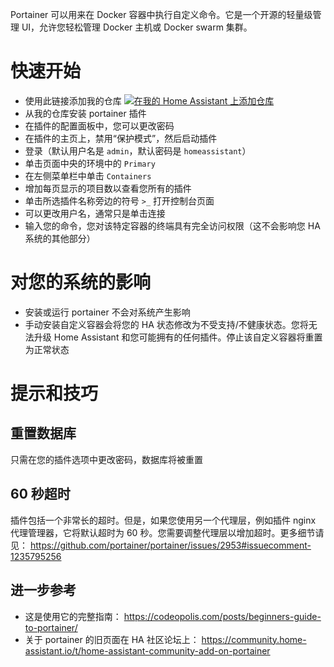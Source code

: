 Portainer 可以用来在 Docker 容器中执行自定义命令。它是一个开源的轻量级管理 UI，允许您轻松管理 Docker 主机或 Docker swarm 集群。

# 快速开始
- 使用此链接添加我的仓库
[![在我的 Home Assistant 上添加仓库][repository-badge]][repository-url]
- 从我的仓库安装 portainer 插件
- 在插件的配置面板中，您可以更改密码
- 在插件的主页上，禁用“保护模式”，然后启动插件
- 登录（默认用户名是 `admin`，默认密码是 `homeassistant`）
- 单击页面中央的环境中的 `Primary`
- 在左侧菜单栏中单击 `Containers`
- 增加每页显示的项目数以查看您所有的插件
- 单击所选插件名称旁边的符号 `>_` 打开控制台页面
- 可以更改用户名，通常只是单击连接
- 输入您的命令，您对该特定容器的终端具有完全访问权限（这不会影响您 HA 系统的其他部分）

# 对您的系统的影响
- 安装或运行 portainer 不会对系统产生影响
- 手动安装自定义容器会将您的 HA 状态修改为不受支持/不健康状态。您将无法升级 Home Assistant 和您可能拥有的任何插件。停止该自定义容器将重置为正常状态

# 提示和技巧

## 重置数据库
只需在您的插件选项中更改密码，数据库将被重置

## 60 秒超时
插件包括一个非常长的超时。但是，如果您使用另一个代理层，例如插件 nginx 代理管理器，它将默认超时为 60 秒。您需要调整代理层以增加超时。更多细节请见： https://github.com/portainer/portainer/issues/2953#issuecomment-1235795256

## 进一步参考
- 这是使用它的完整指南： https://codeopolis.com/posts/beginners-guide-to-portainer/
- 关于 portainer 的旧页面在 HA 社区论坛上： https://community.home-assistant.io/t/home-assistant-community-add-on-portainer

[repository-badge]: https://img.shields.io/badge/Add%20repository%20to%20my-Home%20Assistant-41BDF5?logo=home-assistant&style=for-the-badge
[repository-url]: https://my.home-assistant.io/redirect/supervisor_add_addon_repository/?repository_url=https%3A%2F%2Fgithub.com%2Falexbelgium%2Fhassio-addons